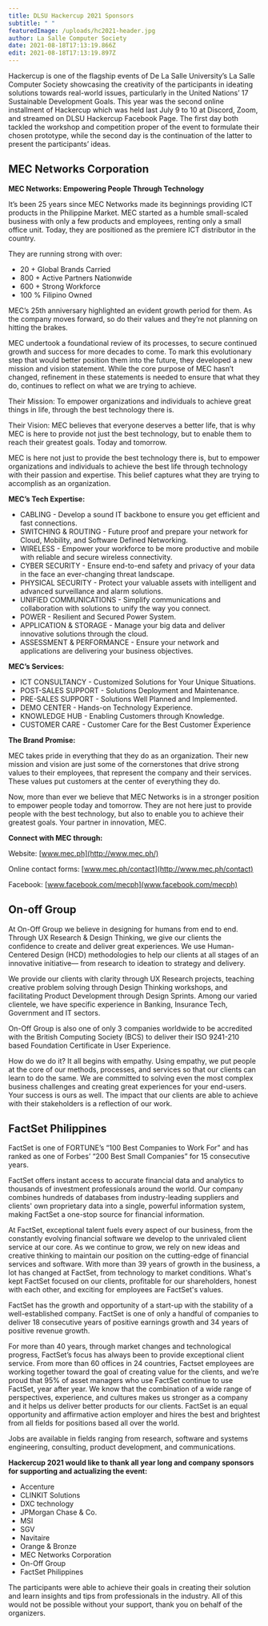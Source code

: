 ```yaml
---
title: DLSU Hackercup 2021 Sponsors
subtitle: " "
featuredImage: /uploads/hc2021-header.jpg
author: La Salle Computer Society
date: 2021-08-18T17:13:19.866Z
edit: 2021-08-18T17:13:19.897Z
---
```

Hackercup is one of the flagship events of De La Salle University’s La Salle Computer Society showcasing the creativity of the participants in ideating solutions towards real-world issues, particularly in the United Nations’ 17 Sustainable Development Goals. This year was the second online installment of Hackercup which was held last July 9 to 10 at Discord, Zoom, and streamed on DLSU Hackercup Facebook Page. The first day both tackled the workshop and competition proper of the event to formulate their chosen prototype, while the second day is the continuation of the latter to present the participants’ ideas. 

## MEC Networks Corporation

**MEC Networks: Empowering People Through Technology**

It’s been 25 years since MEC Networks made its beginnings providing ICT products in the Philippine Market. MEC started as a humble small-scaled business with only a few products and employees, renting only a small office unit. Today, they are positioned as the premiere ICT distributor in the country.

They are running strong with over:

* 20 + Global Brands Carried
* 800 + Active Partners Nationwide
* 600 + Strong Workforce
* 100 % Filipino Owned

MEC’s 25th anniversary highlighted an evident growth period for them. As the company moves forward, so do their values and they’re not planning on hitting the brakes.

MEC undertook a foundational review of its processes, to secure continued growth and success for more decades to come. To mark this evolutionary step that would better position them into the future, they developed a new mission and vision statement. While the core purpose of MEC hasn’t changed, refinement in these statements is needed to ensure that what they do, continues to reflect on what we are trying to achieve.

Their Mission: To empower organizations and individuals to achieve great things in life, through the best technology there is.

Their Vision: MEC believes that everyone deserves a better life, that is why MEC is here to provide not just the best technology, but to enable them to reach their greatest goals. Today and tomorrow.

MEC is here not just to provide the best technology there is, but to empower organizations and individuals to achieve the best life through technology with their passion and expertise. This belief captures what they are trying to accomplish as an organization.

**MEC’s Tech Expertise:**

* CABLING - Develop a sound IT backbone to ensure you get efficient and fast connections.
* SWITCHING & ROUTING - Future proof and prepare your network for Cloud, Mobility, and Software Defined Networking.
* WIRELESS - Empower your workforce to be more productive and mobile with reliable and secure wireless connectivity.
* CYBER SECURITY - Ensure end-to-end safety and privacy of your data in the face an ever-changing threat landscape.
* PHYSICAL SECURITY - Protect your valuable assets with intelligent and advanced surveillance and alarm solutions.
* UNIFIED COMMUNICATIONS - Simplify communications and collaboration with solutions to unify the way you connect.
* POWER - Resilient and Secured Power System.
* APPLICATION & STORAGE - Manage your big data and deliver innovative solutions through the cloud.
* ASSESSMENT & PERFORMANCE - Ensure your network and applications are delivering your business objectives.

**MEC’s Services:**

* ICT CONSULTANCY - Customized Solutions for Your Unique Situations.
* POST-SALES SUPPORT - Solutions Deployment and Maintenance.
* PRE-SALES SUPPORT - Solutions Well Planned and Implemented.
* DEMO CENTER - Hands-on Technology Experience.
* KNOWLEDGE HUB - Enabling Customers through Knowledge.
* CUSTOMER CARE - Customer Care for the Best Customer Experience

**The Brand Promise:**

MEC takes pride in everything that they do as an organization. Their new mission and vision are just some of the cornerstones that drive strong values to their employees, that represent the company and their services. These values put customers at the center of everything they do.

Now, more than ever we believe that MEC Networks is in a stronger position to empower people today and tomorrow. They are not here just to provide people with the best technology, but also to enable you to achieve their greatest goals. Your partner in innovation, MEC.

**Connect with MEC through:**

Website: [www.mec.ph](http://www.mec.ph/)

Online contact forms: [www.mec.ph/contact](http://www.mec.ph/contact)

Facebook: [www.facebook.com/mecph](www.facebook.com/mecph)

## On-off Group

At On-Off Group we believe in designing for humans from end to end. Through UX Research & Design Thinking, we give our clients the confidence to create and deliver great experiences. We use Human-Centered Design (HCD) methodologies to help our clients at all stages of an innovative initiative— from research to ideation to strategy and delivery.

We provide our clients with clarity through UX Research projects, teaching creative problem solving through Design Thinking workshops, and facilitating Product Development through Design Sprints. Among our varied clientele, we have specific experience in Banking, Insurance Tech, Government and IT sectors.

On-Off Group is also one of only 3 companies worldwide to be accredited with the British Computing Society (BCS) to deliver their ISO 9241-210 based Foundation Certificate in User Experience. 

How do we do it? It all begins with empathy. Using empathy, we put people at the core of our methods, processes, and services so that our clients can learn to do the same. We are committed to solving even the most complex business challenges and creating great experiences for your end-users. Your success is ours as well. The impact that our clients are able to achieve with their stakeholders is a reflection of our work.

## FactSet Philippines

FactSet is one of FORTUNE’s “100 Best Companies to Work For” and has ranked as one of Forbes’ “200 Best  Small Companies” for 15 consecutive years.

FactSet offers instant access to accurate financial data and analytics to thousands of investment professionals  around the world. Our company combines hundreds of databases from industry-leading suppliers and clients'  own proprietary data into a single, powerful information system, making FactSet a one-stop source for financial  information. 

At FactSet, exceptional talent fuels every aspect of our business, from the constantly evolving financial software  we develop to the unrivaled client service at our core. As we continue to grow, we rely on new ideas and  creative thinking to maintain our position on the cutting-edge of financial services and software. 
With more than 39 years of growth in the business, a lot has changed at FactSet, from technology to market  conditions. What's kept FactSet focused on our clients, profitable for our shareholders, honest with each other,  and exciting for employees are FactSet's values. 

FactSet has the growth and opportunity of a start-up with the stability of a well-established company. FactSet is  one of only a handful of companies to deliver 18 consecutive years of positive earnings growth and 34 years of  positive revenue growth. 

For more than 40 years, through market changes and technological progress, FactSet’s focus has always been  to provide exceptional client service. From more than 60 offices in 24 countries, Factset employees are working  together toward the goal of creating value for the clients, and we’re proud that 95% of asset managers who use  FactSet continue to use FactSet, year after year. We know that the combination of a wide range of perspectives,  experience, and cultures makes us stronger as a company and it helps us deliver better products for our clients. 
FactSet is an equal opportunity and affirmative action employer and hires the best and brightest from all fields  for positions based all over the world.

Jobs are available in fields ranging from research, software and systems engineering, consulting, product  development, and communications. 

**Hackercup 2021 would like to thank all year long and company sponsors for supporting and actualizing the event:**

* Accenture 
* CLINKIT Solutions
* DXC technology
* JPMorgan Chase & Co.
* MSI
* SGV 
* Navitaire
* Orange & Bronze
* MEC Networks Corporation
* On-Off Group
* FactSet Philippines

The participants were able to achieve their goals in creating their solution and learn insights and tips from professionals in the industry. All of this would not be possible without your support, thank you on behalf of the organizers.